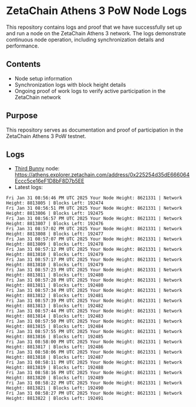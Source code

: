 # ZetaChain Athens 3 PoW Node Logs
This repository contains logs and proof that we have successfully set up and run a node on the ZetaChain Athens 3 network. The logs demonstrate continuous node operation, including synchronization details and performance.

## Contents
- Node setup information
- Synchronization logs with block height details
- Ongoing proof of work logs to verify active participation in the ZetaChain network

## Purpose
This repository serves as documentation and proof of participation in the ZetaChain Athens 3 PoW testnet.

## Logs

- [Third Bunny](https://thirdbunny.xyz/) node: https://athens.explorer.zetachain.com/address/0x225254d35dE666064Eccc5ce16eF1D8bF8D7b5EE
- Latest logs:
```
Fri Jan 31 08:56:46 PM UTC 2025 Your Node Height: 8621331 | Network Height: 8813805 | Blocks Left: 192474
Fri Jan 31 08:56:51 PM UTC 2025 Your Node Height: 8621331 | Network Height: 8813806 | Blocks Left: 192475
Fri Jan 31 08:56:57 PM UTC 2025 Your Node Height: 8621331 | Network Height: 8813807 | Blocks Left: 192476
Fri Jan 31 08:57:02 PM UTC 2025 Your Node Height: 8621331 | Network Height: 8813808 | Blocks Left: 192477
Fri Jan 31 08:57:07 PM UTC 2025 Your Node Height: 8621331 | Network Height: 8813809 | Blocks Left: 192478
Fri Jan 31 08:57:12 PM UTC 2025 Your Node Height: 8621331 | Network Height: 8813810 | Blocks Left: 192479
Fri Jan 31 08:57:17 PM UTC 2025 Your Node Height: 8621331 | Network Height: 8813810 | Blocks Left: 192479
Fri Jan 31 08:57:23 PM UTC 2025 Your Node Height: 8621331 | Network Height: 8813811 | Blocks Left: 192480
Fri Jan 31 08:57:28 PM UTC 2025 Your Node Height: 8621331 | Network Height: 8813811 | Blocks Left: 192480
Fri Jan 31 08:57:34 PM UTC 2025 Your Node Height: 8621331 | Network Height: 8813812 | Blocks Left: 192481
Fri Jan 31 08:57:39 PM UTC 2025 Your Node Height: 8621331 | Network Height: 8813813 | Blocks Left: 192482
Fri Jan 31 08:57:44 PM UTC 2025 Your Node Height: 8621331 | Network Height: 8813814 | Blocks Left: 192483
Fri Jan 31 08:57:50 PM UTC 2025 Your Node Height: 8621331 | Network Height: 8813815 | Blocks Left: 192484
Fri Jan 31 08:57:55 PM UTC 2025 Your Node Height: 8621331 | Network Height: 8813816 | Blocks Left: 192485
Fri Jan 31 08:58:00 PM UTC 2025 Your Node Height: 8621331 | Network Height: 8813817 | Blocks Left: 192486
Fri Jan 31 08:58:06 PM UTC 2025 Your Node Height: 8621331 | Network Height: 8813818 | Blocks Left: 192487
Fri Jan 31 08:58:11 PM UTC 2025 Your Node Height: 8621331 | Network Height: 8813819 | Blocks Left: 192488
Fri Jan 31 08:58:16 PM UTC 2025 Your Node Height: 8621331 | Network Height: 8813820 | Blocks Left: 192489
Fri Jan 31 08:58:22 PM UTC 2025 Your Node Height: 8621331 | Network Height: 8813821 | Blocks Left: 192490
Fri Jan 31 08:58:27 PM UTC 2025 Your Node Height: 8621331 | Network Height: 8813822 | Blocks Left: 192491
```
